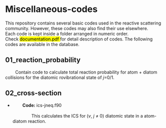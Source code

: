 # Miscellaneous-codes
This repository contains several basic codes used in the reactive scattering community. However, these codes may also find their use elsewhere.<br>
Each code is kept inside a folder arranged in numeric order. </br>
Check <mark> documentation.pdf </mark> for detail description of codes.
The following codes are available in the database.


## 01_reaction_probability
&emsp;&emsp;  Contain code to calculate total reaction probability for atom + diatom collisions for the diatomic rovibrational state of _j_=0/1.

## 02_cross-section
  <ul>
   <li><b> &emsp;&emsp;  Code:</b> ics-jneq.f90 </li><br>
  &emsp;&emsp;&emsp;&emsp; This calculates the ICS for (<i>v</i>, <i>j</i> &ne; 0) diatomic state in a atom-diatom reaction.
  </ul>
